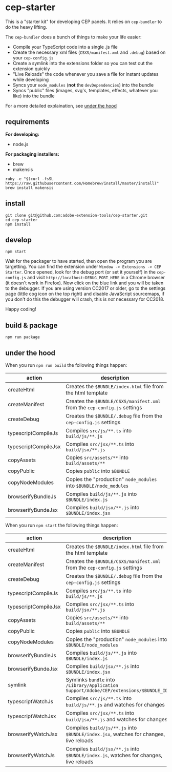 # cep-starter

This is a "starter kit" for developing CEP panels.
It relies on `cep-bundler` to do the heavy lifting.

The `cep-bundler` does a bunch of things to make your life easier:

- Compile your TypeScript code into a single .js file
- Create the necessary xml files (`CSXS/manifest.xml` and `.debug`) based on your `cep-config.js`
- Create a symlink into the extensions folder so you can test out the extension quickly
- "Live Reloads" the code whenever you save a file for instant updates while developing
- Syncs your `node_modules` (**not** the `devDependencies`) into the bundle
- Syncs "public" files (images, svg's, templates, effects, whatever you like) into the bundle

For a more detailed explaination, see [under the hood](#under-the-hood)

## requirements

**For developing:**

- node.js

**For packaging installers:**

- brew
- makensis

```shell
ruby -e "$(curl -fsSL https://raw.githubusercontent.com/Homebrew/install/master/install)"
brew install makensis
```

## install

```shell
git clone git@github.com:adobe-extension-tools/cep-starter.git
cd cep-starter
npm install
```

## develop

```shell
npm start
```

Wait for the packager to have started, then open the program you are targetting.
You can find the extension under `Window -> Extensions -> CEP Starter`.
Once opened, look for the debug port (or set it yourself) in the `cep-config.js` and visit `http://localhost:DEBUG_PORT_HERE` in a Chrome browser (it doesn't work in Firefox).
Now click on the blue link and you will be taken to the debugger.
If you are using version CC2017 or older, go to the settings page (little cog icon on the top right) and disable JavaScript sourcemaps, if you don't do this the debugger will crash, this is *not* necessary for CC2018.

Happy coding!

## build & package

```shell
npm run package
```

## under the hood

When you run `npm run build` the following things happen:

| **action**           | **description**                                                           |
|----------------------|---------------------------------------------------------------------------|
| createHtml           | Creates the `$BUNDLE/index.html` file from the html template              |
| createManifest       | Creates the `$BUNDLE/CSXS/manifest.xml` from the `cep-config.js` settings |
| createDebug          | Creates the `$BUNDLE/.debug` file from the `cep-config.js` settings       |
| typescriptCompileJs  | Compiles `src/js/**.ts` into `build/js/**.js`                             |
| typescriptCompileJsx | Compiles `src/jsx/**.ts` into `build/jsx/**.js`                           |
| copyAssets           | Copies `src/assets/**` into `build/assets/**`                             |
| copyPublic           | Copies `public` into `$BUNDLE`                                            |
| copyNodeModules      | Copies the "production" `node_modules` into `$BUNDLE/node_modules`        |
| browserifyBundleJs   | Compiles `build/js/**.js` into `$BUNDLE/index.js`                         |
| browserifyBundeJsx   | Compiles `build/jsx/**.js` into `$BUNDLE/index.jsx`                       |


When you run `npm start` the following things happen:

| **action**           | **description**                                                                       |
|----------------------|---------------------------------------------------------------------------------------|
| createHtml           | Creates the `$BUNDLE/index.html` file from the html template                          |
| createManifest       | Creates the `$BUNDLE/CSXS/manifest.xml` from the `cep-config.js` settings             |
| createDebug          | Creates the `$BUNDLE/.debug` file from the `cep-config.js` settings                   |
| typescriptCompileJs  | Compiles `src/js/**.ts` into `build/js/**.js`                                         |
| typescriptCompileJsx | Compiles `src/jsx/**.ts` into `build/jsx/**.js`                                       |
| copyAssets           | Copies `src/assets/**` into `build/assets/**`                                         |
| copyPublic           | Copies `public` into `$BUNDLE`                                                        |
| copyNodeModules      | Copies the "production" `node_modules` into `$BUNDLE/node_modules`                    |
| browserifyBundleJs   | Compiles `build/js/**.js` into `$BUNDLE/index.js`                                     |
| browserifyBundeJsx   | Compiles `build/jsx/**.js` into `$BUNDLE/index.jsx`                                   |
| symlink              | Symlinks `bundle` into `/Library/Application Support/Adobe/CEP/extensions/$BUNDLE_ID` |
| typescriptWatchJs    | Compiles `src/js/**.ts` into `build/js/**.js` and watches for changes                 |
| typescriptWatchJsx   | Compiles `src/jsx/**.ts` into `build/jsx/**.js` and watches for changes               |
| browserifyWatchJsx   | Compiles `build/js/**.js` into `$BUNDLE/index.jsx`, watches for changes, live reloads |
| browserifyWatchJs    | Compiles `build/jsx/**.js` into `$BUNDLE/index.js`, watches for changes, live reloads |

